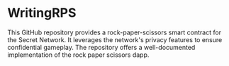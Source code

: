 # WritingRPS
  This GitHub repository provides a rock-paper-scissors smart contract for the Secret Network. It leverages the network's privacy features to ensure confidential gameplay. The repository offers a well-documented implementation of the rock paper scissors dapp. 
